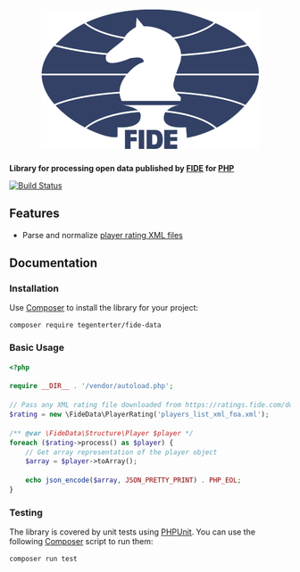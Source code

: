 <h1 align="center"><img src="fide.png" alt="FIDE" width="390" height="250"></h1>

**Library for processing open data published by [FIDE](https://www.fide.com) for [PHP](https://php.net)**

[![Build Status](https://travis-ci.org/tegenterter/fide-data.svg?branch=master)](https://travis-ci.org/tegenterter/fide-data)

## Features

- Parse and normalize [player rating XML files](https://ratings.fide.com/download_lists.phtml)

## Documentation

### Installation

Use [Composer](https://getcomposer.org) to install the library for your project:

    composer require tegenterter/fide-data
    
### Basic Usage

```php
<?php

require __DIR__ . '/vendor/autoload.php';

// Pass any XML rating file downloaded from https://ratings.fide.com/download_lists.phtml
$rating = new \FideData\PlayerRating('players_list_xml_foa.xml');

/** @var \FideData\Structure\Player $player */
foreach ($rating->process() as $player) {
    // Get array representation of the player object
    $array = $player->toArray();

    echo json_encode($array, JSON_PRETTY_PRINT) . PHP_EOL;
}
```

### Testing

The library is covered by unit tests using [PHPUnit](https://phpunit.de). You can use the following [Composer](https://getcomposer.org) script to run them:

    composer run test
